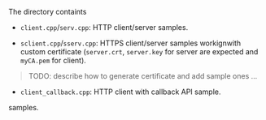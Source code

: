 The directory containts

- `client.cpp`/`serv.cpp`: HTTP client/server samples.

- `sclient.cpp`/`sserv.cpp`: HTTPS client/server samples workignwith custom certificate (`server.crt`, `server.key` for server are expected and `myCA.pem` for client).

> TODO: describe how to generate certificate and add sample ones ...

- `client_callback.cpp`: HTTP client with callback API sample.



samples.
